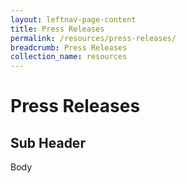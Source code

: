 ```yaml
---
layout: leftnav-page-content
title: Press Releases
permalink: /resources/press-releases/
breadcrumb: Press Releases
collection_name: resources
---
```


# Press Releases

## Sub Header

Body